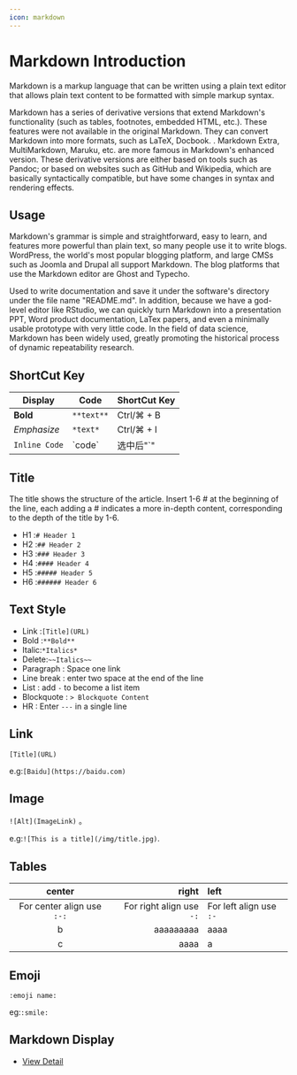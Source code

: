 ```yaml
---
icon: markdown
---
```


# Markdown Introduction

Markdown is a markup language that can be written using a plain text editor that allows plain text content to be formatted with simple markup syntax.

Markdown has a series of derivative versions that extend Markdown's functionality (such as tables, footnotes, embedded HTML, etc.). These features were not available in the original Markdown. They can convert Markdown into more formats, such as LaTeX, Docbook. . Markdown Extra, MultiMarkdown, Maruku, etc. are more famous in Markdown's enhanced version. These derivative versions are either based on tools such as Pandoc; or based on websites such as GitHub and Wikipedia, which are basically syntactically compatible, but have some changes in syntax and rendering effects.

## Usage

Markdown's grammar is simple and straightforward, easy to learn, and features more powerful than plain text, so many people use it to write blogs. WordPress, the world's most popular blogging platform, and large CMSs such as Joomla and Drupal all support Markdown. The blog platforms that use the Markdown editor are Ghost and Typecho.

Used to write documentation and save it under the software's directory under the file name "README.md".
In addition, because we have a god-level editor like RStudio, we can quickly turn Markdown into a presentation PPT, Word product documentation, LaTex papers, and even a minimally usable prototype with very little code. In the field of data science, Markdown has been widely used, greatly promoting the historical process of dynamic repeatability research.

## ShortCut Key

| Display       | Code       | ShortCut Key |
| ------------- | ---------- | ------------ |
| **Bold**      | `**text**` | Ctrl/⌘ + B   |
| *Emphasize*   | `*text*`   | Ctrl/⌘ + I   |
| `Inline Code` | \`code\`   | 选中后"\`"   |

## Title

The title shows the structure of the article. Insert 1-6 # at the beginning of the line, each adding a # indicates a more in-depth content, corresponding to the depth of the title by 1-6.

- H1 :`# Header 1`
- H2 :`## Header 2`
- H3 :`### Header 3`
- H4 :`#### Header 4`
- H5 :`##### Header 5`
- H6 :`###### Header 6`

## Text Style

- Link :`[Title](URL)`
- Bold :`**Bold**`
- Italic:`*Italics*`
- Delete:`~~Italics~~`
- Paragraph : Space one link
- Line break : enter two space at the end of the line
- List : add `-` to become a list item
- Blockquote : `> Blockquote Content`
- HR : Enter `---` in a single line

## Link

`[Title](URL)`

e.g:`[Baidu](https://baidu.com)`

## Image

`![Alt](ImageLink)` 。

e.g:`![This is a title](/img/title.jpg)`.

## Tables

|           center           |                    right | left                    |
| :------------------------: | -----------------------: | :---------------------- |
| For center align use `:-:` | For right align use `-:` | For left align use `:-` |
|             b              |                aaaaaaaaa | aaaa                    |
|             c              |                     aaaa | a                       |

## Emoji

`:emoji name:`

eg:`:smile:`

## Markdown Display

- [View Detail](demo.md)

